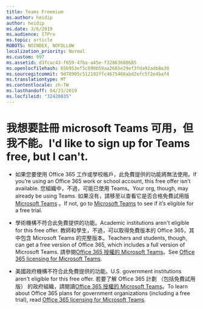 ```yaml
---
title: Teams Freemium
ms.author: heidip
author: heidip
ms.date: 3/6/2019
ms.audience: ITPro
ms.topic: article
ROBOTS: NOINDEX, NOFOLLOW
localization_priority: Normal
ms.custom: 997
ms.assetid: d3fcac43-f659-47ba-a45e-f32863680685
ms.openlocfilehash: 65b953ef5c090b59aa2665e29ef3fda92adb8a30
ms.sourcegitcommit: 9d78905c512192ffc4675468abd2efc5f2e4baf4
ms.translationtype: MT
ms.contentlocale: zh-TW
ms.lasthandoff: 04/23/2019
ms.locfileid: "32420835"
---
```

# <a name="id-like-to-sign-up-for-teams-free-but-i-cant"></a><span data-ttu-id="cb0ae-102">我想要註冊 microsoft Teams 可用，但我不能。</span><span class="sxs-lookup"><span data-stu-id="cb0ae-102">I'd like to sign up for Teams free, but I can't.</span></span>

- <span data-ttu-id="cb0ae-103">如果您要使用 Office 365 工作或學校帳戶，此免費提供的功能將無法使用。</span><span class="sxs-lookup"><span data-stu-id="cb0ae-103">If you’re using an Office 365 work or school account, this free offer isn’t available.</span></span> <span data-ttu-id="cb0ae-104">您組織中，不過，可能已使用 Teams。</span><span class="sxs-lookup"><span data-stu-id="cb0ae-104">Your org, though, may already be using Teams.</span></span> <span data-ttu-id="cb0ae-105">如果沒有，請移至以查看它是否合格免費試用版[Microsoft Teams](https://products.office.com/en-us/microsoft-teams/group-chat-software) 。</span><span class="sxs-lookup"><span data-stu-id="cb0ae-105">If not, go to [Microsoft Teams](https://products.office.com/en-us/microsoft-teams/group-chat-software) to see if it’s eligible for a free trial.</span></span>

- <span data-ttu-id="cb0ae-106">學術機構不符合此免費提供的功能。</span><span class="sxs-lookup"><span data-stu-id="cb0ae-106">Academic institutions aren't eligible for this free offer.</span></span> <span data-ttu-id="cb0ae-107">教師和學生，不過，可以取得免費版本的 Office 365，其中包含 Microsoft Teams 的完整版本。</span><span class="sxs-lookup"><span data-stu-id="cb0ae-107">Teachers and students, though, can get a free version of Office 365, which includes a full version of Microsoft Teams.</span></span> <span data-ttu-id="cb0ae-108">請參閱[Office 365 授權的 Microsoft Teams](https://docs.microsoft.com/microsoftteams/office-365-licensing)。</span><span class="sxs-lookup"><span data-stu-id="cb0ae-108">See [Office 365 licensing for Microsoft Teams](https://docs.microsoft.com/microsoftteams/office-365-licensing).</span></span>

- <span data-ttu-id="cb0ae-109">美國政府機構不符合此免費提供的功能。</span><span class="sxs-lookup"><span data-stu-id="cb0ae-109">U.S. government institutions aren't eligible for this free offer.</span></span> <span data-ttu-id="cb0ae-110">若要了解 Office 365 計劃 （包括免費試用版） 的政府組織，請閱讀[Office 365 授權的 Microsoft Teams](https://docs.microsoft.com/microsoftteams/office-365-licensing)。</span><span class="sxs-lookup"><span data-stu-id="cb0ae-110">To learn about Office 365 plans for government organizations (including a free trial), read [Office 365 licensing for Microsoft Teams](https://docs.microsoft.com/microsoftteams/office-365-licensing).</span></span>


